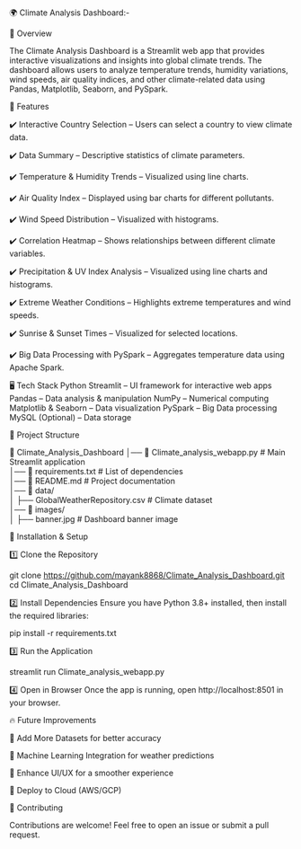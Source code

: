 🌍 Climate Analysis Dashboard:-


📌 Overview

The Climate Analysis Dashboard is a Streamlit web app that provides interactive visualizations and insights into global climate trends. The dashboard allows users to analyze temperature trends, humidity variations, wind speeds, air quality indices, and other climate-related data using Pandas, Matplotlib, Seaborn, and PySpark.

🚀 Features


✔️ Interactive Country Selection – Users can select a country to view climate data.

✔️ Data Summary – Descriptive statistics of climate parameters.

✔️ Temperature & Humidity Trends – Visualized using line charts.

✔️ Air Quality Index – Displayed using bar charts for different pollutants.

✔️ Wind Speed Distribution – Visualized with histograms.

✔️ Correlation Heatmap – Shows relationships between different climate variables.

✔️ Precipitation & UV Index Analysis – Visualized using line charts and histograms.

✔️ Extreme Weather Conditions – Highlights extreme temperatures and wind speeds.

✔️ Sunrise & Sunset Times – Visualized for selected locations.

✔️ Big Data Processing with PySpark – Aggregates temperature data using Apache Spark.

🖥️ Tech Stack
Python
Streamlit – UI framework for interactive web apps
Pandas – Data analysis & manipulation
NumPy – Numerical computing
Matplotlib & Seaborn – Data visualization
PySpark – Big Data processing
MySQL (Optional) – Data storage

📂 Project Structure

📁 Climate_Analysis_Dashboard 
│── 📄 Climate_analysis_webapp.py  # Main Streamlit application  
│── 📄 requirements.txt  # List of dependencies  
│── 📄 README.md  # Project documentation  
│── 📁 data/  
│    ├── GlobalWeatherRepository.csv  # Climate dataset  
│── 📁 images/  
│    ├── banner.jpg  # Dashboard banner image  


🔧 Installation & Setup

1️⃣ Clone the Repository

git clone https://github.com/mayank8868/Climate_Analysis_Dashboard.git  
cd Climate_Analysis_Dashboard  

2️⃣ Install Dependencies
Ensure you have Python 3.8+ installed, then install the required libraries:

pip install -r requirements.txt  

3️⃣ Run the Application

streamlit run Climate_analysis_webapp.py  

4️⃣ Open in Browser
Once the app is running, open http://localhost:8501 in your browser.

🔥 Future Improvements

📌 Add More Datasets for better accuracy

📌 Machine Learning Integration for weather predictions

📌 Enhance UI/UX for a smoother experience

📌 Deploy to Cloud (AWS/GCP)

🤝 Contributing

Contributions are welcome! Feel free to open an issue or submit a pull request.
